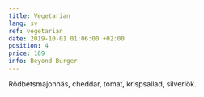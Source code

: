 ```yaml
---
title: Vegetarian
lang: sv
ref: vegetarian
date: 2019-10-01 01:06:00 +02:00
position: 4
price: 169
info: Beyond Burger
---
```


Rödbetsmajonnäs, cheddar, tomat, krispsallad, silverlök.
